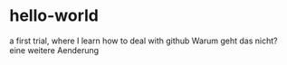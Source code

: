 # hello-world
a first trial, where I learn how to deal with github
Warum geht das nicht?
eine weitere Aenderung
